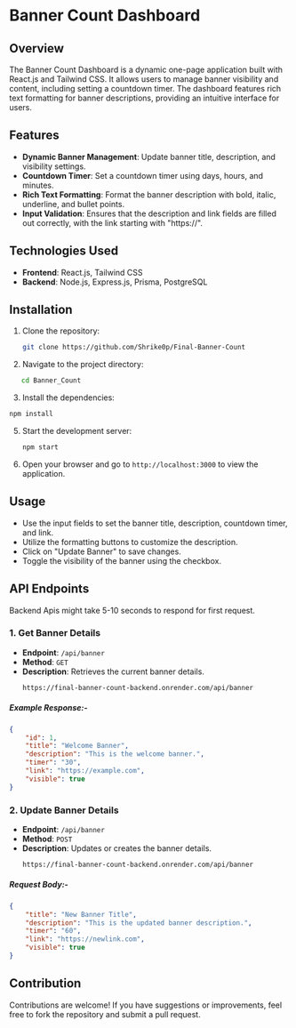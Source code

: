 

# Banner Count Dashboard

## Overview

The Banner Count Dashboard is a dynamic one-page application built with React.js and Tailwind CSS. It allows users to manage banner visibility and content, including setting a countdown timer. The dashboard features rich text formatting for banner descriptions, providing an intuitive interface for users.

## Features

-   **Dynamic Banner Management**: Update banner title, description, and visibility settings.
-   **Countdown Timer**: Set a countdown timer using days, hours, and minutes.
-   **Rich Text Formatting**: Format the banner description with bold, italic, underline, and bullet points.
-   **Input Validation**: Ensures that the description and link fields are filled out correctly, with the link starting with "https://".

## Technologies Used

-   **Frontend**: React.js, Tailwind CSS
-   **Backend**: Node.js, Express.js, Prisma, PostgreSQL

## Installation

1.  Clone the repository:
    ```bash
    git clone https://github.com/Shrike0p/Final-Banner-Count 
    ```
2.  Navigate to the project directory:
    
 ```bash
    cd Banner_Count
```
    
3.  Install the dependencies:
```bash
npm install
```
5.  Start the development server:
    
    ```bash
    npm start
    ```
    
6.  Open your browser and go to `http://localhost:3000` to view the application.
    

## Usage

 -  Use the input fields to set the banner title, description, countdown timer, and link.
 -  Utilize the formatting buttons to customize the description.
 -  Click on "Update Banner" to save changes.
 -  Toggle the visibility of the banner using the checkbox.
## API Endpoints
Backend Apis might take 5-10 seconds to respond for first request.

 ### 1. Get Banner Details
 -   **Endpoint**: `/api/banner`
-   **Method**: `GET`
-   **Description**: Retrieves the current banner details.
	 ```bash
	 https://final-banner-count-backend.onrender.com/api/banner
	 ```

##### Example Response:-
```json
{ 
	"id": 1, 
	"title": "Welcome Banner", 
	"description": "This is the welcome banner.", 
	"timer": "30", 
	"link": "https://example.com", 
	"visible": true 
}
```
### 2. Update Banner Details

-   **Endpoint**: `/api/banner`
-   **Method**: `POST`
-   **Description**: Updates or creates the banner details.
	 ```bash
	 https://final-banner-count-backend.onrender.com/api/banner
	 ```

#####  Request Body:-
```json
{ 
	"title": "New Banner Title", 
	"description": "This is the updated banner description.", 
	"timer": "60", 
	"link": "https://newlink.com", 
	"visible": true
}
```


## Contribution

Contributions are welcome! If you have suggestions or improvements, feel free to fork the repository and submit a pull request.
